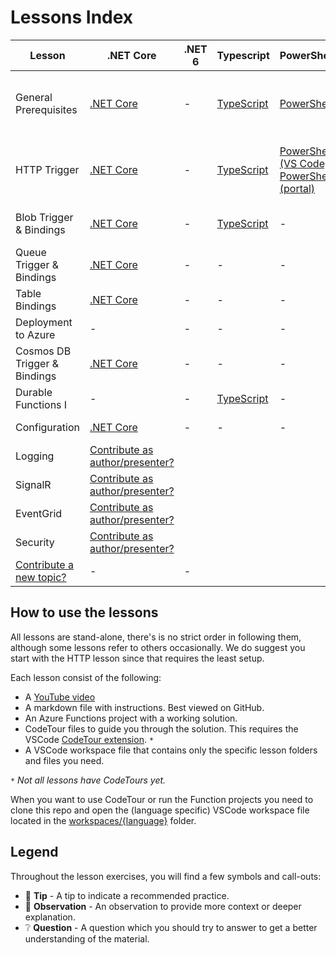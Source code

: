 # Lessons Index

Lesson|.NET Core|.NET 6|Typescript|PowerShell|Python|Agnostic|Contributions by
|-|-|-|-|-|-|-|-
|General Prerequisites|[.NET Core](dotnetcore31/prerequisites/prerequisites-dotnet.md)|-|[TypeScript](typescript/prerequisites/prerequisites-ts.md)|[PowerShell](PowerShell/prerequisites/prerequisites-powershell.md)|[Python](python/prerequisites/prerequisites-ts.md)|-|Marc, Gwyneth, Barbara, Christian, Dana
|HTTP Trigger|[.NET Core](dotnetcore31/http/http-lesson-dotnet.md)|-|[TypeScript](typescript/http/http-lesson-ts.md)|[PowerShell (VS Code)](PowerShell/http/http-lesson-powershell.md), [PowerShell (portal)](PowerShell/http/http-lesson-powershell-portal.md)|[Python](python/http/http-lesson-python.md)|-|Marc,Gwyneth, Barbara, Caroline, Christian, Dana
|Blob Trigger & Bindings|[.NET Core](dotnetcore31/blob/blob-lesson-dotnet.md)|-|[TypeScript](typescript/blob/blob-lesson-ts.md)|-|-|-|Marc, Gwyneth, Christian
|Queue Trigger & Bindings|[.NET Core](dotnetcore31/queue/queue-lesson-dotnet.md)|-|-|-|-|-|Marc
|Table Bindings|[.NET Core](dotnetcore31/table/table-lesson-dotnet.md)|-|-|-|-|-|Marc
|Deployment to Azure|-|-|-|-|[Python](python/http/http-lesson-deploy.md)|[Agnostic](deployment/deployment-lesson.md)|Marc, Dana
|Cosmos DB Trigger & Bindings|[.NET Core](dotnetcore31/cosmosdb/cosmosdb-lesson-dotnet.md)|-|-|-|-|Gabriela, Marc
|Durable Functions I |-|-|[TypeScript](typescript/durable-functions/chaining/chaining-lesson-ts.md)|-|-|Christian, Marc
|Configuration|[.NET Core](dotnetcore31/configuration/configuration-lesson-dotnet.md)|-|-|-|-|Stacy, Marc
|Logging|[Contribute as author/presenter?](https://github.com/marcduiker/azure-functions-university/issues/10)
|SignalR|[Contribute as author/presenter?](https://github.com/marcduiker/azure-functions-university/issues/13)
|EventGrid|[Contribute as author/presenter?](https://github.com/marcduiker/azure-functions-university/issues/13)
|Security|[Contribute as author/presenter?](https://github.com/marcduiker/azure-functions-university/issues/6)
|[Contribute a new topic?](https://github.com/marcduiker/azure-functions-university/issues/new?assignees=&labels=content&template=content_request.md&title=Content+Request%3A+%3CTITLE%3E)|-|-


## How to use the lessons

All lessons are stand-alone, there's is no strict order in following them, although some lessons refer to others occasionally.
We do suggest you start with the HTTP lesson since that requires the least setup.

Each lesson consist of the following:

* A [YouTube video](http://bit.ly/az-func-uni-playlist)
* A markdown file with instructions. Best viewed on GitHub.
* An Azure Functions project with a working solution.
* CodeTour files to guide you through the solution. This requires the VSCode [CodeTour extension](https://marketplace.visualstudio.com/items?itemName=vsls-contrib.codetour). `*`
* A VSCode workspace file that contains only the specific lesson folders and files you need.

`*` *Not all lessons have CodeTours yet.*

When you want to use CodeTour or run the Function projects you need to clone this repo and open the (language specific) VSCode workspace file located in the [workspaces/{language}](../workspaces) folder.

## Legend

Throughout the lesson exercises, you will find a few symbols and call-outs:

* 📝 __Tip__ - A tip to indicate a recommended practice.
* 🔎 __Observation__ - An observation to provide more context or deeper explanation.
* ❔ __Question__ - A question which you should try to answer to get a better understanding of the material.
